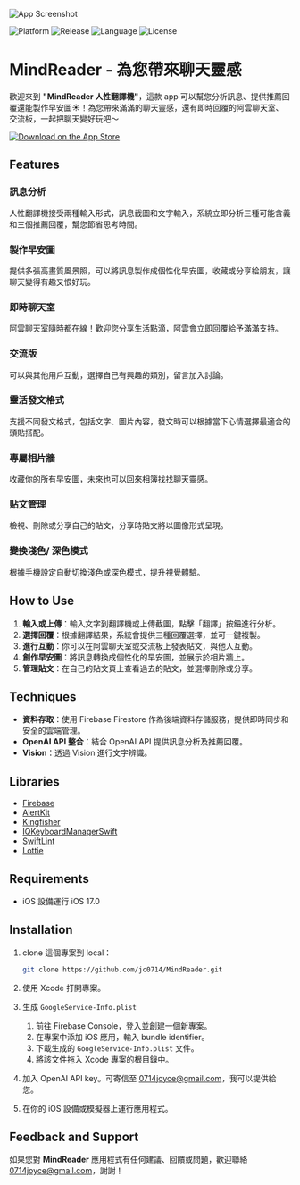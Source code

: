 ![App Screenshot](https://drive.google.com/uc?export=view&id=1SoPOGJQWi3vQ0LaDWcVSxRw-viaz9A07)

![Platform](https://img.shields.io/badge/platform-iOS-blue)
![Release](https://img.shields.io/badge/release-v1.1.2-brightgreen)
![Language](https://img.shields.io/badge/language-Swift-orange)
![License](https://img.shields.io/badge/license-MIT-lightgrey)

# MindReader - 為您帶來聊天靈感

歡迎來到 **"MindReader 人性翻譯機"**，這款 app 可以幫您分析訊息、提供推薦回覆還能製作早安圖☀️！為您帶來滿滿的聊天靈感，還有即時回覆的阿雲聊天室、交流板，一起把聊天變好玩吧～

[![Download on the App Store](https://developer.apple.com/app-store/marketing/guidelines/images/badge-download-on-the-app-store.svg)](https://apps.apple.com/app/id6692625322)

## Features

### 訊息分析

人性翻譯機接受兩種輸入形式，訊息截圖和文字輸入，系統立即分析三種可能含義和三個推薦回覆，幫您節省思考時間。

### 製作早安圖

提供多張高畫質風景照，可以將訊息製作成個性化早安圖，收藏或分享給朋友，讓聊天變得有趣又恨好玩。

### 即時聊天室

阿雲聊天室隨時都在線！歡迎您分享生活點滴，阿雲會立即回覆給予滿滿支持。

### 交流版

可以與其他用戶互動，選擇自己有興趣的類別，留言加入討論。

### 靈活發文格式

支援不同發文格式，包括文字、圖片內容，發文時可以根據當下心情選擇最適合的頭貼搭配。

### 專屬相片牆

收藏你的所有早安圖，未來也可以回來相簿找找聊天靈感。

### 貼文管理

檢視、刪除或分享自己的貼文，分享時貼文將以圖像形式呈現。

### 變換淺色/ 深色模式

根據手機設定自動切換淺色或深色模式，提升視覺體驗。

## How to Use

1. **輸入或上傳**：輸入文字到翻譯機或上傳截圖，點擊「翻譯」按鈕進行分析。
2. **選擇回覆**：根據翻譯結果，系統會提供三種回覆選擇，並可一鍵複製。
3. **進行互動**：你可以在阿雲聊天室或交流板上發表貼文，與他人互動。
4. **創作早安圖**：將訊息轉換成個性化的早安圖，並展示於相片牆上。
5. **管理貼文**：在自己的貼文頁上查看過去的貼文，並選擇刪除或分享。

## Techniques

- **資料存取**：使用 Firebase Firestore 作為後端資料存儲服務，提供即時同步和安全的雲端管理。
- **OpenAI API 整合**：結合 OpenAI API 提供訊息分析及推薦回覆。
- **Vision**：透過 Vision 進行文字辨識。

## Libraries

- [Firebase](https://github.com/firebase/firebase-ios-sdk)
- [AlertKit](https://github.com/sparrowcode/AlertKit)
- [Kingfisher](https://github.com/onevcat/Kingfisher)
- [IQKeyboardManagerSwift](https://github.com/hackiftekhar/IQKeyboardManager)
- [SwiftLint](https://github.com/realm/SwiftLint)
- [Lottie](https://github.com/airbnb/lottie-ios)

## Requirements

- iOS 設備運行 iOS 17.0

## Installation

1. clone 這個專案到 local：
    
    ```bash
    git clone https://github.com/jc0714/MindReader.git
    ```
    
2. 使用 Xcode 打開專案。
3. 生成 `GoogleService-Info.plist`
    1. 前往 Firebase Console，登入並創建一個新專案。
    2. 在專案中添加 iOS 應用，輸入 bundle identifier。
    3. 下載生成的 `GoogleService-Info.plist` 文件。
    4. 將該文件拖入 Xcode 專案的根目錄中。
4. 加入 OpenAI API key。可寄信至 [0714joyce@gmail.com](mailto:0714joyce@gmail.com)，我可以提供給您。
5. 在你的 iOS 設備或模擬器上運行應用程式。

## Feedback and Support

如果您對 **MindReader** 應用程式有任何建議、回饋或問題，歡迎聯絡 0714joyce@gmail.com，謝謝！
